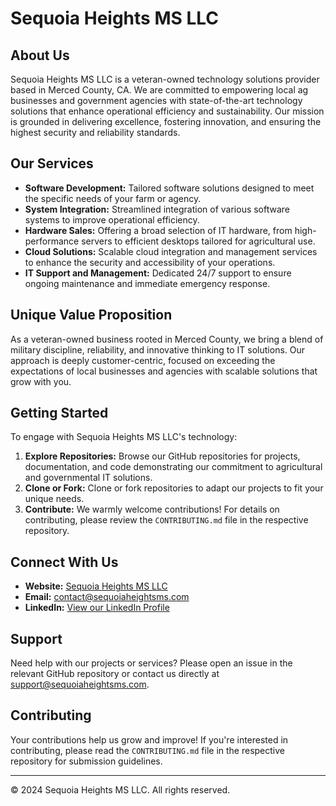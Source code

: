 # Sequoia Heights MS LLC

## About Us

Sequoia Heights MS LLC is a veteran-owned technology solutions provider based in Merced County, CA. We are committed to empowering local ag businesses and government agencies with state-of-the-art technology solutions that enhance operational efficiency and sustainability. Our mission is grounded in delivering excellence, fostering innovation, and ensuring the highest security and reliability standards.

## Our Services

- **Software Development:** Tailored software solutions designed to meet the specific needs of your farm or agency.
- **System Integration:** Streamlined integration of various software systems to improve operational efficiency.
- **Hardware Sales:** Offering a broad selection of IT hardware, from high-performance servers to efficient desktops tailored for agricultural use.
- **Cloud Solutions:** Scalable cloud integration and management services to enhance the security and accessibility of your operations.
- **IT Support and Management:** Dedicated 24/7 support to ensure ongoing maintenance and immediate emergency response.

## Unique Value Proposition

As a veteran-owned business rooted in Merced County, we bring a blend of military discipline, reliability, and innovative thinking to IT solutions. Our approach is deeply customer-centric, focused on exceeding the expectations of local businesses and agencies with scalable solutions that grow with you. 

## Getting Started

To engage with Sequoia Heights MS LLC's technology:

1. **Explore Repositories:** Browse our GitHub repositories for projects, documentation, and code demonstrating our commitment to agricultural and governmental IT solutions.
2. **Clone or Fork:** Clone or fork repositories to adapt our projects to fit your unique needs.
3. **Contribute:** We warmly welcome contributions! For details on contributing, please review the `CONTRIBUTING.md` file in the respective repository.

## Connect With Us

- **Website:** [Sequoia Heights MS LLC](https://sequoiaheightsms.com)
- **Email:** [contact@sequoiaheightsms.com](mailto:contact@sequoiaheightsms.com)
- **LinkedIn:** [View our LinkedIn Profile](https://www.linkedin.com/company/sequoiaheightsms)

## Support

Need help with our projects or services? Please open an issue in the relevant GitHub repository or contact us directly at [support@sequoiaheightsms.com](mailto:support@sequoiaheightsms.com).

## Contributing

Your contributions help us grow and improve! If you're interested in contributing, please read the `CONTRIBUTING.md` file in the respective repository for submission guidelines.

---

© 2024 Sequoia Heights MS LLC. All rights reserved.


